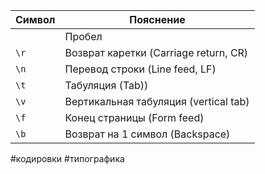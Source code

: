 
| Символ | Пояснение                             |
| ------ | ------------------------------------- |
| ` `    | Пробел                                |
| `\r`   | Возврат каретки (Carriage return, CR) |
| `\n`   | Перевод строки (Line feed, LF)        |
| `\t`   | Табуляция (Tab))                      |
| `\v`   | Вертикальная табуляция (vertical tab) |
| `\f`   | Конец страницы (Form feed)            |
| `\b`   | Возврат на 1 символ (Backspace)       |


#кодировки #типографика 